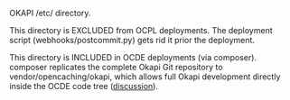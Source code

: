 OKAPI /etc/ directory.

This directory is EXCLUDED from OCPL deployments. The deployment script
(webhooks/postcommit.py) gets rid it prior the deployment.

This directory is INCLUDED in OCDE deployments (via composer). composer
replicates the complete Okapi Git repository to vendor/opencaching/okapi,
which allows full Okapi development directly inside the OCDE code tree
([discussion](https://github.com/opencaching/okapi/pull/514)).
